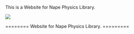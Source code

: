 This is a Website for Nape Physics Library.

![](https://github.com/deltaluca/www.napephys.com/blob/gh-pages/assets/nape.png?raw=true)

========   Website for Nape Physics Library.    =========

